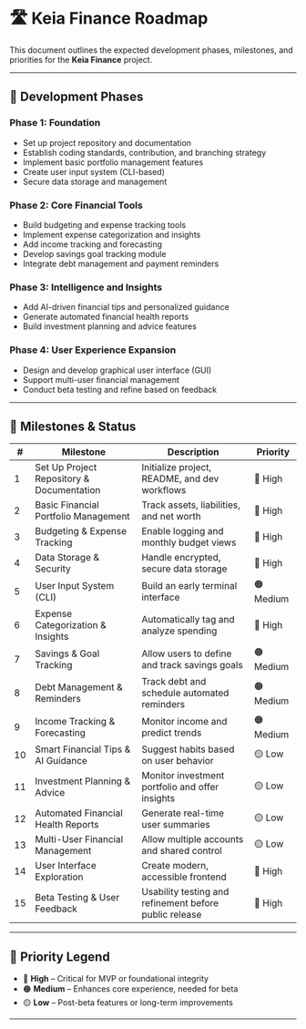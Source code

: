 
# 🛣️ Keia Finance Roadmap

This document outlines the expected development phases, milestones, and priorities for the **Keia Finance** project.

---

## 🚧 Development Phases

### Phase 1: Foundation
- Set up project repository and documentation
- Establish coding standards, contribution, and branching strategy
- Implement basic portfolio management features
- Create user input system (CLI-based)
- Secure data storage and management

### Phase 2: Core Financial Tools
- Build budgeting and expense tracking tools
- Implement expense categorization and insights
- Add income tracking and forecasting
- Develop savings goal tracking module
- Integrate debt management and payment reminders

### Phase 3: Intelligence and Insights
- Add AI-driven financial tips and personalized guidance
- Generate automated financial health reports
- Build investment planning and advice features

### Phase 4: User Experience Expansion
- Design and develop graphical user interface (GUI)
- Support multi-user financial management
- Conduct beta testing and refine based on feedback

---

## 📍 Milestones & Status

| #  | Milestone                              | Description                                                  | Priority   |
|----|----------------------------------------|--------------------------------------------------------------|------------|
| 1  | Set Up Project Repository & Documentation | Initialize project, README, and dev workflows                 | 🔴 High     |
| 2  | Basic Financial Portfolio Management   | Track assets, liabilities, and net worth                     | 🔴 High     |
| 3  | Budgeting & Expense Tracking           | Enable logging and monthly budget views                      | 🔴 High     |
| 4  | Data Storage & Security                | Handle encrypted, secure data storage                        | 🔴 High     |
| 5  | User Input System (CLI)                | Build an early terminal interface                            | 🟠 Medium   |
| 6  | Expense Categorization & Insights      | Automatically tag and analyze spending                       | 🔴 High     |
| 7  | Savings & Goal Tracking                | Allow users to define and track savings goals                | 🟠 Medium   |
| 8  | Debt Management & Reminders            | Track debt and schedule automated reminders                  | 🟠 Medium   |
| 9  | Income Tracking & Forecasting          | Monitor income and predict trends                            | 🟠 Medium   |
| 10 | Smart Financial Tips & AI Guidance     | Suggest habits based on user behavior                        | 🟡 Low      |
| 11 | Investment Planning & Advice           | Monitor investment portfolio and offer insights              | 🟡 Low      |
| 12 | Automated Financial Health Reports     | Generate real-time user summaries                            | 🟡 Low      |
| 13 | Multi-User Financial Management        | Allow multiple accounts and shared control                   | 🟡 Low      |
| 14 | User Interface Exploration             | Create modern, accessible frontend                           | 🔴 High     |
| 15 | Beta Testing & User Feedback           | Usability testing and refinement before public release       | 🔴 High     |

---

## 🎯 Priority Legend

- 🔴 **High** – Critical for MVP or foundational integrity
- 🟠 **Medium** – Enhances core experience, needed for beta
- 🟡 **Low** – Post-beta features or long-term improvements

---
